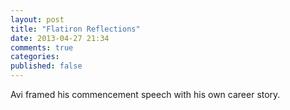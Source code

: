 ```yaml
---
layout: post
title: "Flatiron Reflections"
date: 2013-04-27 21:34
comments: true
categories: 
published: false
---
```


Avi framed his commencement speech with his own career story. 